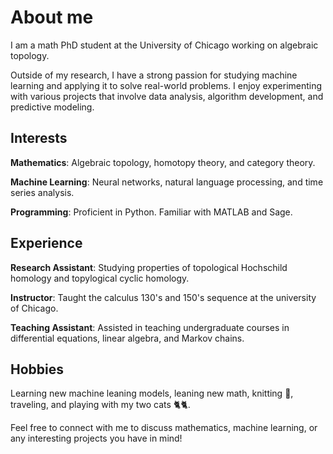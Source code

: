 # About me

I am a math PhD student at the University of Chicago working on algebraic topology. 

Outside of my research, I have a strong passion for studying machine learning and applying it to solve real-world problems. I enjoy experimenting with various projects that involve data analysis, algorithm development, and predictive modeling.

## Interests
**Mathematics**: Algebraic topology, homotopy theory, and category theory.

**Machine Learning**: Neural networks, natural language processing, and time series analysis.

**Programming**: Proficient in Python. Familiar with MATLAB and Sage.

<!-- **Projects**: Developing machine learning models, data visualization, and creating interactive web applications. -->

## Experience
**Research Assistant**: Studying properties of topological Hochschild homology and topylogical cyclic homology.

**Instructor**: Taught the calculus 130's and 150's sequence at the university of Chicago.

**Teaching Assistant**: Assisted in teaching undergraduate courses in differential equations, linear algebra, and Markov chains.


## Hobbies

Learning new machine leaning models, leaning new math, knitting 🧶, traveling, and playing with my two cats 🐈🐈.

Feel free to connect with me to discuss mathematics, machine learning, or any interesting projects you have in mind!

<!--
**Iris-Yunxuan-Li/Iris-Yunxuan-Li** is a ✨ _special_ ✨ repository because its `README.md` (this file) appears on your GitHub profile.

Here are some ideas to get you started:

- 🔭 I’m currently working on ...
- 🌱 I’m currently learning ...
- 👯 I’m looking to collaborate on ...
- 🤔 I’m looking for help with ...
- 💬 Ask me about ...
- 📫 How to reach me: ...
- 😄 Pronouns: ...
- ⚡ Fun fact: ...
-->
